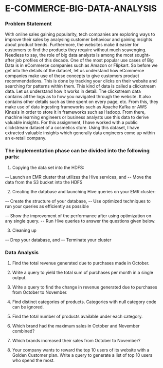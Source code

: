 # E-COMMERCE-BIG-DATA-ANALYSIS

### Problem Statement

With online sales gaining popularity, tech companies are exploring ways to improve their sales by analysing customer behaviour and gaining insights about product trends. Furthermore, the websites make it easier for customers to find the products they require without much scavenging. Needless to say, the role of big data analysts is among the most sought-after job profiles of this decade.
One of the most popular use cases of Big Data is in eCommerce companies such as Amazon or Flipkart. So before we get into the details of the dataset, let us understand how eCommerce companies make use of these concepts to give customers product recommendations. This is done by tracking your clicks on their website and searching for patterns within them. This kind of data is called a clickstream data. Let us understand how it works in detail.
The clickstream data contains all the logs as to how you navigated through the website. It also contains other details such as time spent on every page, etc. From this, they make use of data ingesting frameworks such as Apache Kafka or AWS Kinesis in order to store it in frameworks such as Hadoop. From there, machine learning engineers or business analysts use this data to derive valuable insights. 
For this assignment, I have worked with a public clickstream dataset of a cosmetics store. Using this dataset, I have extracted valuable insights which generally data engineers come up within an e-retail company.

 

### The implementation phase can be divided into the following parts:

1) Copying the data set into the HDFS:

-- Launch an EMR cluster that utilizes the Hive services, and
-- Move the data from the S3 bucket into the HDFS 

2) Creating the database and launching Hive queries on your EMR cluster:

-- Create the structure of your database, 
-- Use optimized techniques to run your queries as efficiently as possible

-- Show the improvement of the performance after using optimization on any single query.
-- Run Hive queries to answer the questions given below.

3) Cleaning up

-- Drop your database, and
-- Terminate your cluster 

### Data Analysis

1) Find the total revenue generated due to purchases made in October.

2) Write a query to yield the total sum of purchases per month in a single output. 

3) Write a query to find the change in revenue generated due to purchases from October to November.

4) Find distinct categories of products. Categories with null category code can be ignored.

5) Find the total number of products available under each category.

6) Which brand had the maximum sales in October and November combined?

7) Which brands increased their sales from October to November?

8) Your company wants to reward the top 10 users of its website with a Golden Customer plan. Write a query to generate a list of top 10 users who spend the most.
